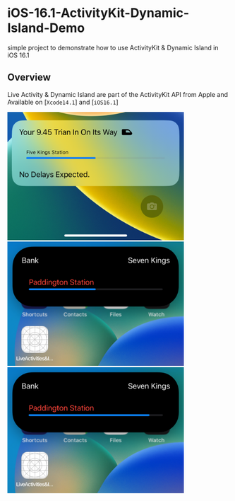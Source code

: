 # iOS-16.1-ActivityKit-Dynamic-Island-Demo
simple project to demonstrate how to use ActivityKit  &amp; Dynamic Island in iOS 16.1

## Overview

Live Activity & Dynamic Island are part of the ActivityKit API from Apple and Available on [`Xcode14.1`] and [`iOS16.1`]

<img src="Images/Simulator1.png" alt="Simulator1 ActivityKit" width="400" />

<img src="Images/Simulator2.png" alt="Simulator2 ActivityKit" width="400" />

<img src="Images/Simulator3.png" alt="Simulator3 ActivityKit" width="400" />

